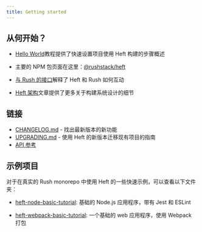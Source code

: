 ```yaml
---
title: Getting started
---
```


## 从何开始？

- [Hello World](../tutorials/hello_world.md)教程提供了快速设置项目使用 Heft 构建的步骤概述

- 主要的 NPM 包页面在这里：[@rushstack/heft](https://www.npmjs.com/package/@rushstack/heft)

- [与 Rush 的接口](../tutorials/heft_and_rush.md)解释了 Heft 和 Rush 如何互动

- [Heft 架构](../intro/architecture.md)文章提供了更多关于构建系统设计的细节

## 链接

- [CHANGELOG.md](https://github.com/microsoft/rushstack/blob/main/apps/heft/CHANGELOG.md) - 找出最新版本的新功能
- [UPGRADING.md](https://github.com/microsoft/rushstack/blob/main/apps/heft/UPGRADING.md) - 使用 Heft 的新版本迁移现有项目的指南
- [API 参考](https://api.rushstack.io/pages/heft/)

## 示例项目

对于在真实的 Rush monorepo 中使用 Heft 的一些快速示例，可以查看以下文件夹：

- [heft-node-basic-tutorial](https://github.com/microsoft/rushstack-samples/tree/main/heft/heft-node-basic-tutorial): 基础的 Node.js 应用程序，带有 Jest 和 ESLint

- [heft-webpack-basic-tutorial](https://github.com/microsoft/rushstack-samples/tree/main/heft/heft-webpack-basic-tutorial): 一个基础的 web 应用程序，使用 Webpack 打包

